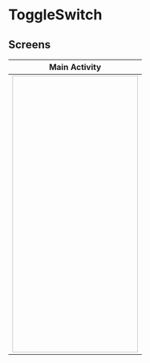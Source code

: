 # ToggleSwitch

## Screens

| Main Activity |
| ------ |
|<img src=" " width="250" height="550"/>|


